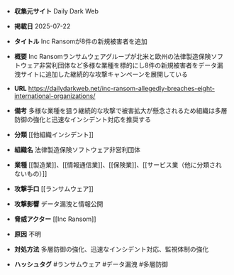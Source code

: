 - **収集元サイト**
Daily Dark Web

- **掲載日**
2025-07-22

- **タイトル**
Inc Ransomが8件の新規被害者を追加

- **概要**
Inc Ransomランサムウェアグループが北米と欧州の法律製造保険ソフトウェア非営利団体など多様な業種を標的にし8件の新規被害者をデータ漏洩サイトに追加した継続的な攻撃キャンペーンを展開している

- **URL**
https://dailydarkweb.net/inc-ransom-allegedly-breaches-eight-international-organizations/

- **備考**
多様な業種を狙う継続的な攻撃で被害拡大が懸念されるため組織は多層防御の強化と迅速なインシデント対応を推奨する

- **分類**
[[他組織インシデント]]

- **組織名**
法律製造保険ソフトウェア非営利団体

- **業種**
[[製造業]]、[[情報通信業]]、[[保険業]]、[[サービス業（他に分類されないもの）]]

- **攻撃手口**
[[ランサムウェア]]

- **攻撃影響**
データ漏洩と情報公開

- **脅威アクター**
[[Inc Ransom]]

- **原因**
不明

- **対処方法**
多層防御の強化、迅速なインシデント対応、監視体制の強化

- **ハッシュタグ**
#ランサムウェア #データ漏洩 #多層防御
